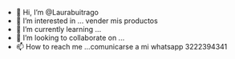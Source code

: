 - 👋 Hi, I’m @Laurabuitrago
- 👀 I’m interested in ... vender mis productos 
- 🌱 I’m currently learning ...
- 💞️ I’m looking to collaborate on ...
- 📫 How to reach me ...comunicarse a mi whatsapp 3222394341

<!---
Laurabuitrago/Laurabuitrago is a ✨ special ✨ repository because its `README.md` (this file) appears on your GitHub profile.
You can click the Preview link to take a look at your changes.
--->
